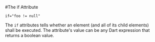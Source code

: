 #The if Attribute

    if="foo != null"

The `if` attributes tells whether an element (and all of its child elements) shall be executed. The attribute's value can be any Dart expression that returns a boolean value.